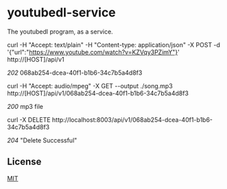 # youtubedl-service

The youtubedl program, as a service.

curl -H "Accept: text/plain" -H "Content-type: application/json" -X POST -d '{"url":"https://www.youtube.com/watch?v=KZVqy3PZimY"}' http://[HOST]/api/v1

*202* 068ab254-dcea-40f1-b1b6-34c7b5a4d8f3

curl -H "Accept: audio/mpeg" -X GET --output ./song.mp3 http://[HOST]/api/v1/068ab254-dcea-40f1-b1b6-34c7b5a4d8f3

*200* mp3 file

curl -X DELETE http://localhost:8003/api/v1/068ab254-dcea-40f1-b1b6-34c7b5a4d8f3

*204* "Delete Successful"

## License
[MIT](https://choosealicense.com/licenses/mit/)
